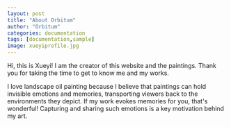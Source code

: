 ```yaml
---
layout: post
title: "About Orbitum"
author: "Orbitum"
categories: documentation
tags: [documentation,sample]
image: xueyiprofile.jpg
---
```


Hi, this is Xueyi! I am the creator of this website and the paintings. Thank you for taking the time to get to know me and my works.


I love landscape oil painting because I believe that paintings can hold invisible emotions and memories, transporting viewers back to the environments they depict. If my work evokes memories for you, that's wonderful! Capturing and sharing such emotions is a key motivation behind my art.
